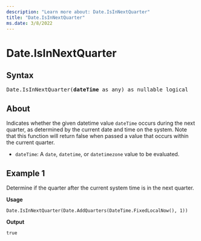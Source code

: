 ```yaml
---
description: "Learn more about: Date.IsInNextQuarter"
title: "Date.IsInNextQuarter"
ms.date: 3/8/2022
---
```

# Date.IsInNextQuarter

## Syntax

<pre>
Date.IsInNextQuarter(<b>dateTime</b> as any) as nullable logical
</pre>  

## About

Indicates whether the given datetime value `dateTime` occurs during the next quarter, as determined by the current date and time on the system. Note that this function will return false when passed a value that occurs within the current quarter.

* `dateTime`: A `date`, `datetime`, or `datetimezone` value to be evaluated.

## Example 1

Determine if the quarter after the current system time is in the next quarter.

**Usage**

```powerquery-m
Date.IsInNextQuarter(Date.AddQuarters(DateTime.FixedLocalNow(), 1))
```

**Output**

`true`
